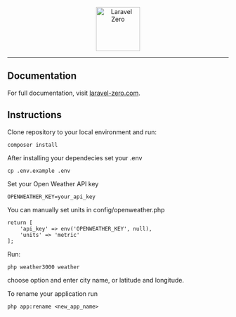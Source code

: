 <p align="center">
    <img title="Laravel Zero" height="100" src="https://raw.githubusercontent.com/laravel-zero/docs/master/images/logo/laravel-zero-readme.png" />
</p>

------

## Documentation

For full documentation, visit [laravel-zero.com](https://laravel-zero.com/).

## Instructions

Clone repository to your local environment and run:

``` composer install ```

After installing your dependecies set your .env

``` cp .env.example .env ```

Set your Open Weather API key

``` OPENWEATHER_KEY=your_api_key ```

You can manually set units in config/openweather.php

``` 
return [
    'api_key' => env('OPENWEATHER_KEY', null),
    'units' => 'metric'
];
```

Run:

``` php weather3000 weather ```

choose option and enter city name, or latitude and longitude.

To rename your application run

``` php app:rename <new_app_name> ```


